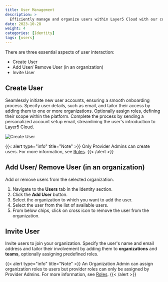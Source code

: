 ```yaml
---
title: User Management
description: >
  Efficiently manage and organize users within Layer5 Cloud with our comprehensive user management capabilities.
date: 2023-10-28
weight: 4
categories: [Identity]
tags: [users]
---
```


There are three essential aspects of user interaction:
- Create User
- Add User/ Remove User (in an organization)
- Invite User

## Create User
Seamlessly initiate new user accounts, ensuring a smooth onboarding process. Specify user details, such as email, and tailor their access by adding them to one or more organizations. Optionally assign roles, defining their scope within the platform. Complete the process by sending a personalized account setup email, streamlining the user's introduction to Layer5 Cloud.

<img src="/cloud/identity/users/create-user.gif" alt="Create User" />

{{< alert type="info" title="Note" >}}
Only Provider Admins can create users. For more information, see [Roles](/cloud/security/roles).
{{< /alert >}}


## Add User/ Remove User (in an organization)
Add or remove users from the selected organization.

1. Navigate to the **Users** tab in the Identity section.
2. Click the **Add User** button.
3. Select the organization to which you want to add the user.
4. Select the user from the list of available users.
5. From below chips, click on cross icon to remove the user from the organization.

## Invite User
Invite users to join your organization. Specify the user's name and email address and tailor their involvement by adding them to **organizations** and **teams**, optionally assigning predefined roles. 

{{< alert type="info" title="Note" >}}
An Organization Admin can assign organization roles to users but provider roles can only be assigned by Provider Admins. For more information, see [Roles](/cloud/security/roles).
{{< /alert >}}
